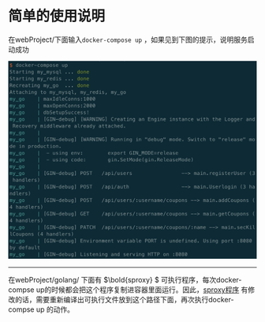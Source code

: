# 简单的使用说明

在webProject/下面输入`docker-compose up` ，如果见到下图的提示，说明服务启动成功



<img src="fig/fig1.png" alt="fig1" style="zoom:67%;" />



---

在webProject/golang/ 下面有 $\bold{sproxy} $ 可执行程序，每次docker-compse up的时候都会把这个程序复制进容器里面运行。因此，[sproxy程序](https://github.com/RicardoLanJ/coupons-seckill) 有修改的话，需要重新编译出可执行文件放到这个路径下面，再次执行docker-compse up 的动作。


